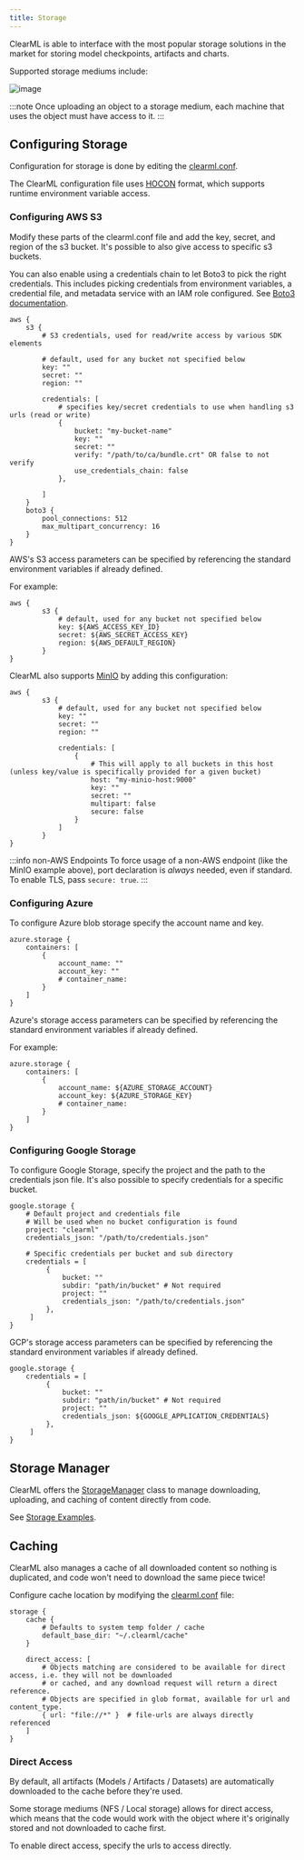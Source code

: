 ```yaml
---
title: Storage
---
```



ClearML is able to interface with the most popular storage solutions in the market for storing model checkpoints, artifacts
and charts.

Supported storage mediums include:

![image](../../static/icons/ClearML_Supported_Storage--on-light.png)

:::note
Once uploading an object to a storage medium, each machine that uses the object must have access to it.
:::

## Configuring Storage

Configuration for storage is done by editing the [clearml.conf](../configs/clearml_conf.md).

The ClearML configuration file uses [HOCON](https://github.com/lightbend/config/blob/main/HOCON.md) format, which supports runtime environment variable access.

### Configuring AWS S3

Modify these parts of the clearml.conf file and add the key, secret, and region of the s3 bucket.
It's possible to also give access to specific s3 buckets. 

You can also enable using a credentials chain to let Boto3 to pick 
the right credentials. This includes picking credentials from environment variables, a credential file, and metadata service 
with an IAM role configured. See [Boto3 documentation](https://boto3.amazonaws.com/v1/documentation/api/latest/guide/credentials.html#configuring-credentials).

```
aws {
    s3 {
        # S3 credentials, used for read/write access by various SDK elements

        # default, used for any bucket not specified below
        key: ""
        secret: ""
        region: ""

        credentials: [
            # specifies key/secret credentials to use when handling s3 urls (read or write)
            {
                bucket: "my-bucket-name"
                key: ""
                secret: ""
                verify: "/path/to/ca/bundle.crt" OR false to not verify
                use_credentials_chain: false
            },
                
        ]
    }
    boto3 {
        pool_connections: 512
        max_multipart_concurrency: 16
    }
}
```
  

AWS's S3 access parameters can be specified by referencing the standard environment variables if already defined.

For example: 
```
aws {
        s3 {
            # default, used for any bucket not specified below
            key: ${AWS_ACCESS_KEY_ID}
            secret: ${AWS_SECRET_ACCESS_KEY}
            region: ${AWS_DEFAULT_REGION}
        }
}
``` 

ClearML also supports [MinIO](https://github.com/minio/minio) by adding this configuration:
```
aws {
        s3 {
            # default, used for any bucket not specified below
            key: ""
            secret: ""
            region: ""

            credentials: [
                {
                    # This will apply to all buckets in this host (unless key/value is specifically provided for a given bucket)
                    host: "my-minio-host:9000"
                    key: ""
                    secret: ""
                    multipart: false
                    secure: false
                }
            ]
        } 
}
```

:::info non-AWS Endpoints
To force usage of a non-AWS endpoint (like the MinIO example above), port declaration is *always* needed, even if standard.
To enable TLS, pass `secure: true`.
:::

### Configuring Azure
To configure Azure blob storage specify the account name and key.

```
azure.storage {
    containers: [
        {
            account_name: ""
            account_key: ""
            # container_name:
        }
    ]
}
```

Azure's storage access parameters can be specified by referencing the standard environment variables if already defined.

For example:
```
azure.storage {
    containers: [
        {
            account_name: ${AZURE_STORAGE_ACCOUNT}
            account_key: ${AZURE_STORAGE_KEY}
            # container_name:
        }
    ]
}
```

### Configuring Google Storage
To configure Google Storage, specify the project and the path to the credentials json file.
It's also possible to specify credentials for a specific bucket.

```
google.storage {
    # Default project and credentials file
    # Will be used when no bucket configuration is found
    project: "clearml"
    credentials_json: "/path/to/credentials.json"

    # Specific credentials per bucket and sub directory
    credentials = [
         {
             bucket: ""
             subdir: "path/in/bucket" # Not required
             project: ""
             credentials_json: "/path/to/credentials.json"
         },
     ]
}
```

GCP's storage access parameters can be specified by referencing the standard environment variables if already defined.

```
google.storage {
    credentials = [
         {
             bucket: ""
             subdir: "path/in/bucket" # Not required
             project: ""
             credentials_json: ${GOOGLE_APPLICATION_CREDENTIALS}
         },
     ]
}
```

## Storage Manager

ClearML offers the [StorageManager](../references/sdk/storage.md) class to manage downloading, uploading, and caching of 
content directly from code.

See [Storage Examples](../guides/storage/examples_storagehelper.md).


## Caching
ClearML also manages a cache of all downloaded content so nothing is duplicated, and code won't need to download the same
piece twice!

Configure cache location by modifying the [clearml.conf](../configs/clearml_conf.md) file:

```
storage {
    cache {
        # Defaults to system temp folder / cache
        default_base_dir: "~/.clearml/cache"
    }

    direct_access: [
        # Objects matching are considered to be available for direct access, i.e. they will not be downloaded
        # or cached, and any download request will return a direct reference.
        # Objects are specified in glob format, available for url and content_type.
        { url: "file://*" }  # file-urls are always directly referenced
    ]
}
```

### Direct Access
By default, all artifacts (Models / Artifacts / Datasets) are automatically downloaded to the cache before they're used.

Some storage mediums (NFS / Local storage) allows for direct access,
which means that the code would work with the object where it's originally stored and not downloaded to cache first.

To enable direct access, specify the urls to access directly.

